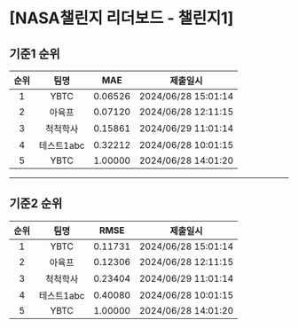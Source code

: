 # [NASA챌린지 리더보드 - 챌린지1]
## 기준1 순위
| 순위 | 팀명 | MAE | 제출일시 |
|:----:|:----:|:-----:|:----:|
| 1 | YBTC | 0.06526 | 2024/06/28 15:01:14 |
| 2 | 아육프 | 0.07120 | 2024/06/28 12:11:15 |
| 3 | 척척학사 | 0.15861 | 2024/06/29 11:01:14 |
| 4 | 테스트1abc | 0.32212 | 2024/06/28 10:01:15 |
| 5 | YBTC | 1.00000 | 2024/06/28 14:01:20 |
___
## 기준2 순위
| 순위 | 팀명 | RMSE | 제출일시 |
|:----:|:----:|:-----:|:----:|
| 1 | YBTC | 0.11731 | 2024/06/28 15:01:14 |
| 2 | 아육프 | 0.12306 | 2024/06/28 12:11:15 |
| 3 | 척척학사 | 0.23404 | 2024/06/29 11:01:14 |
| 4 | 테스트1abc | 0.40080 | 2024/06/28 10:01:15 |
| 5 | YBTC | 1.00000 | 2024/06/28 14:01:20 |
